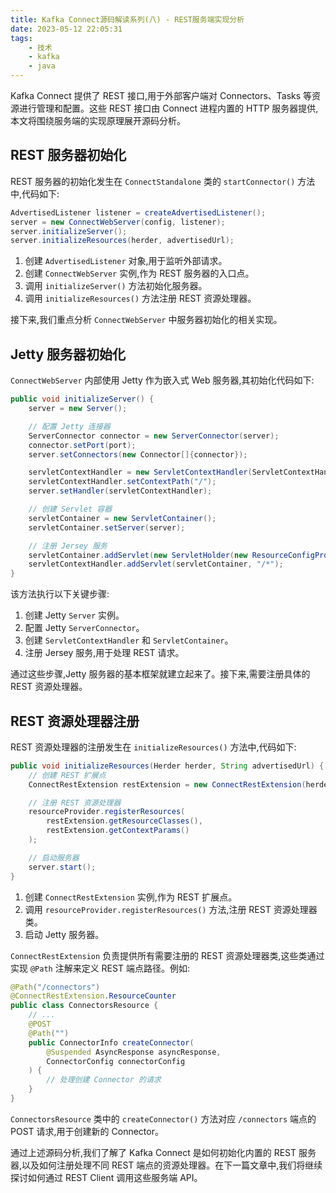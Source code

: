 ```yaml
---
title: Kafka Connect源码解读系列(八) - REST服务端实现分析
date: 2023-05-12 22:05:31
tags: 
    - 技术
    - kafka
    - java
---
```


Kafka Connect 提供了 REST 接口,用于外部客户端对 Connectors、Tasks 等资源进行管理和配置。这些 REST 接口由 Connect 进程内置的 HTTP 服务器提供,本文将围绕服务端的实现原理展开源码分析。

## REST 服务器初始化

REST 服务器的初始化发生在 `ConnectStandalone` 类的 `startConnector()` 方法中,代码如下:

```java
AdvertisedListener listener = createAdvertisedListener();
server = new ConnectWebServer(config, listener);
server.initializeServer();
server.initializeResources(herder, advertisedUrl);
```

1. 创建 `AdvertisedListener` 对象,用于监听外部请求。
2. 创建 `ConnectWebServer` 实例,作为 REST 服务器的入口点。
3. 调用 `initializeServer()` 方法初始化服务器。
4. 调用 `initializeResources()` 方法注册 REST 资源处理器。

接下来,我们重点分析 `ConnectWebServer` 中服务器初始化的相关实现。

## Jetty 服务器初始化

`ConnectWebServer` 内部使用 Jetty 作为嵌入式 Web 服务器,其初始化代码如下:

```java
public void initializeServer() {
    server = new Server();

    // 配置 Jetty 连接器
    ServerConnector connector = new ServerConnector(server);
    connector.setPort(port);
    server.setConnectors(new Connector[]{connector});

    servletContextHandler = new ServletContextHandler(ServletContextHandler.SESSIONS);
    servletContextHandler.setContextPath("/");
    server.setHandler(servletContextHandler);

    // 创建 Servlet 容器
    servletContainer = new ServletContainer();
    servletContainer.setServer(server);

    // 注册 Jersey 服务
    servletContainer.addServlet(new ServletHolder(new ResourceConfigProvider()), "/*");
    servletContextHandler.addServlet(servletContainer, "/*");
}
```

该方法执行以下关键步骤:

1. 创建 Jetty `Server` 实例。
2. 配置 Jetty `ServerConnector`。
3. 创建 `ServletContextHandler` 和 `ServletContainer`。
4. 注册 Jersey 服务,用于处理 REST 请求。

通过这些步骤,Jetty 服务器的基本框架就建立起来了。接下来,需要注册具体的 REST 资源处理器。

## REST 资源处理器注册

REST 资源处理器的注册发生在 `initializeResources()` 方法中,代码如下:

```java
public void initializeResources(Herder herder, String advertisedUrl) {
    // 创建 REST 扩展点
    ConnectRestExtension restExtension = new ConnectRestExtension(herder, advertisedUrl);

    // 注册 REST 资源处理器
    resourceProvider.registerResources(
        restExtension.getResourceClasses(),
        restExtension.getContextParams()
    );

    // 启动服务器
    server.start();
}
```

1. 创建 `ConnectRestExtension` 实例,作为 REST 扩展点。
2. 调用 `resourceProvider.registerResources()` 方法,注册 REST 资源处理器类。
3. 启动 Jetty 服务器。

`ConnectRestExtension` 负责提供所有需要注册的 REST 资源处理器类,这些类通过实现 `@Path` 注解来定义 REST 端点路径。例如:

```java
@Path("/connectors")
@ConnectRestExtension.ResourceCounter
public class ConnectorsResource {
    // ...
    @POST
    @Path("")
    public ConnectorInfo createConnector(
        @Suspended AsyncResponse asyncResponse,
        ConnectorConfig connectorConfig
    ) {
        // 处理创建 Connector 的请求
    }
}
```

`ConnectorsResource` 类中的 `createConnector()` 方法对应 `/connectors` 端点的 POST 请求,用于创建新的 Connector。

通过上述源码分析,我们了解了 Kafka Connect 是如何初始化内置的 REST 服务器,以及如何注册处理不同 REST 端点的资源处理器。在下一篇文章中,我们将继续探讨如何通过 REST Client 调用这些服务端 API。
